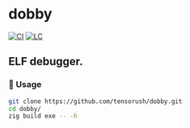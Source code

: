 # dobby

[![CI][ci-shd]][ci-url]
[![LC][lc-shd]][lc-url]

## ELF debugger.

### :rocket: Usage

```sh
git clone https://github.com/tensorush/dobby.git
cd dobby/
zig build exe -- -h
```

<!-- MARKDOWN LINKS -->

[ci-shd]: https://img.shields.io/github/actions/workflow/status/tensorush/dobby/ci.yaml?branch=main&style=for-the-badge&logo=github&label=CI&labelColor=black&killCache=true
[ci-url]: https://github.com/tensorush/dobby/blob/main/.github/workflows/ci.yaml
[lc-shd]: https://img.shields.io/github/license/tensorush/dobby.svg?style=for-the-badge&labelColor=black&killCache=true
[lc-url]: https://github.com/tensorush/dobby/blob/main/LICENSE
